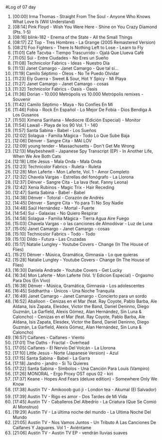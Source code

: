 #Log of 07 day

1. [00:00] Irma Thomas - Straight From The Soul - Anyone Who Knows What Love Is (Will Understand)
1. [08:14] Pink Floyd - Wish You Were Here - Shine on You Crazy Diamond (Pts. 1-5)
1. [08:16] blink-182 - Enema of the State - All the Small Things
1. [08:17] ZZ Top - Tres Hombres - La Grange (2005 Remastered Version)
1. [08:21] Foo Fighters - There Is Nothing Left to Lose - Learn to Fly
1. [11:01] Café Tacvba - Tiempo Trascurrido - Ojalá Que Llueva Café
1. [11:05] Súi - Entre Ciudades - No Eres un Sueño
1. [11:08] Technicolor Fabrics - Ideas - Nuestro Día
1. [11:13] Janet Camargo - Janet Camargo - Que tal si...
1. [11:19] Camilo Séptimo - Óleos - No Te Puedo Olvidar
1. [11:23] Ely Guerra - Sweet & Sour, Hot Y Spicy - Mi Playa
1. [11:27] Janet Camargo - Janet Camargo - cosas
1. [11:32] Technicolor Fabrics - Oasis - Oasis
1. [11:36] Dorian - 10.000 Metrópolis vs 10.000 Metrópolis remixes - Souvenir
1. [11:42] Camilo Séptimo - Maya - No Confíes En Mí
1. [11:46] Fobia - Rock En Español - Lo Mejor De Fobia - Dios Bendiga A Los Gusanos
1. [11:50] Ximena Sariñana - Mediocre (Edición Especial) - Monitor
1. [11:54] Lawall - Playa de los 90 Vol. 1 - 140
1. [11:57] Santa Sabina - Babel - Los Sueños
1. [12:02] Solagua - Familia Mágica - Todo Lo Que Sube Baja
1. [12:06] Dënver - Sangre Cita - MAI LOV
1. [12:09] young tender - Massachusetts - Don't Get Me Wrong
1. [12:13] Maybeshewill - Japanese Spy Transcript (EP) - In Another Life, When We Are Both Cats
1. [12:18] Little Jesus - Mala Onda - Mala Onda
1. [12:23] Technicolor Fabrics - Ruleta - Ruleta
1. [12:28] Mon Laferte - Mon Laferte, Vol. 1 - Amor Completo
1. [12:32] Chavela Vargas - Estrellas del fonógrafo - La Llorona
1. [12:37] Dënver - Sangre Cita - La lava (feat. Fanny Leona)
1. [12:42] Xenia Rubinos - Magic Trix - Hair Receding
1. [12:47] Santa Sabina - Babel - Babel
1. [14:38] Dënver - Totoral - Corazón de Andrés
1. [14:45] Dënver - Sangre Cita - Yo para Ti No Soy Nadie
1. [14:48] Saúl Hernández - Mortal - Fuerte
1. [14:54] Sui - Galaxias - No Quiero Respirar
1. [14:58] Solagua - Familia Mágica - Tierra Agua Aire Fuego
1. [15:03] Chavela Vargas - o las canciones de Almodóvar - Luz de Luna
1. [15:05] Janet Camargo - Janet Camargo - cosas
1. [15:10] Technicolor Fabrics - Todo - Todo
1. [15:13] Dildo - Futura - Las Cruzadas
1. [15:17] Natalie Lungley - Youtube Covers - Change (In The House of Flies)
1. [15:21] Dënver - Música, Gramática, Gimnasia - Lo que quieras
1. [15:28] Natalie Lungley - Youtube Covers - Change (In The House of Flies)
1. [16:30] Daniela Andrade - Youtube Covers - Get Lucky
1. [16:34] Mon Laferte - Mon Laferte (Vol. 1/ Edicion Especial) - Orgasmo Para Dos (En Vivo)
1. [16:38] Dënver - Música, Gramática, Gimnasia - Los adolescentes
1. [16:45] Siddhartha - Únicos - Una Noche Tranquila
1. [16:49] Janet Camargo - Janet Camargo - Concierto para un sordo
1. [16:52] Aballoon - Cenizas en el Mar (feat. Ray Coyote, Pablo Barba, Ale Aldana, Isis Zapata, Elesdex, Victor the Band, Daniel Deninno, Diego Guzmán, La Garfield, Alexis Gómez, Alan Hernández, Sin Luna & Caloncho) - Cenizas en el Mar (feat. Ray Coyote, Pablo Barba, Ale Aldana, Isis Zapata, Elesdex, Victor the Band, Daniel Deninno, Diego Guzmán, La Garfield, Alexis Gómez, Alan Hernández, Sin Luna & Caloncho)
1. [16:57] Caifanes - Caifanes - Viento
1. [17:01] The Oaths - Fractal - Overhead
1. [17:05] Caifanes - El Nervio Del Volcán - La Llorona
1. [17:10] Little Jesus - Norte (Japanese Version) - Azul
1. [17:15] Santa Sabina - Babel - La Garra
1. [17:18] Jandro - jandro - Si Tú Quieres
1. [17:22] Santa Sabina - Símbolos - Una Canción Para Louis (Vampiro)
1. [17:26] MONORAL - Ergo Proxy OST opus 02 - kiri
1. [17:37] Keane - Hopes And Fears (deluxe edition) - Somewhere Only We Know
1. [17:38] Austin TV - Amikooob guó jì - London tea - Akumal (El Salvador)
1. [17:39] Austin TV - Rigo es amor - Dos Tardes de Mi Vida
1. [17:45] Austin TV - Caballeros Del Albedrío - La Criatura (Que Se Comió Al Monstruo)
1. [19:29] Austin TV - La última noche del mundo - La Ultima Noche Del Mundo
1. [21:05] Austin TV - Nos Vamos Juntos - Un Tributo A Las Canciones De Caifanes Y Jaguares. Vol 1 - Aviéntame
1. [21:06] Austin TV - Austin TV EP - vendrán lluvias suaves
